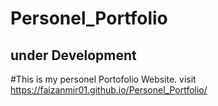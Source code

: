 # Personel_Portfolio
## under Development

#This is my personel Portofolio Website.
visit
https://faizanmir01.github.io/Personel_Portfolio/
